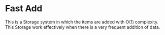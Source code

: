# Fast Add

This is a Storage system in which the items are added with O(1) complexity. This Storage work effectively when there is a very frequent addition of data.

